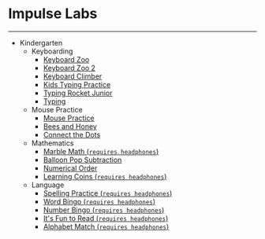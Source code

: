 # Impulse Labs
______


* Kindergarten
   * Keyboarding
     * [Keyboard Zoo](http://www.abcya.com/keyboarding_practice.htm)
     * [Keyboard Zoo 2](http://www.abcya.com/keyboarding_practice.htm)
     * [Keyboard Climber](http://www.abcya.com/keyboarding_practice.htm)
     * [Kids Typing Practice](http://kidstyping.weebly.com/)
     * [Typing Rocket Junior](http://www.abcya.com/typing_rocket_junior.htm)
     * [Typing](http://www.abcya.com/keyboarding_practice.htm)
  * Mouse Practice
    * [Mouse Practice](http://practicadelmouse.altervista.org/)
    * [Bees and Honey](http://www.tvokids.com/play/bees_and_honey/bee2blueback.swf)
    * [Connect the Dots](http://www.abcya.com/connect_the_dots.htm)
  * Mathematics
    * [Marble Math (`requires headphones`)](http://www.abcya.com/addition.htm)
    * [Balloon Pop Subtraction](http://www.abcya.com/subtraction_game.htm)
    * [Numerical Order](http://www.abcya.com/numerical_order.htm)
    * [Learning Coins (`requires headphones`)](http://www.abcya.com/learning_coins.htm)
  * Language
    * [Spelling Practice (`requires headphones`)](http://www.abcya.com/dolch_sight_word_spelling.htm)
    * [Word Bingo (`requires headphones`)](http://www.abcya.com/dolch_sight_word_bingo.htm)
    * [Number Bingo (`requires headphones`)](http://www.abcya.com/number_bingo.htm)
    * [It's Fun to Read (`requires headphones`)](http://www.starfall.com/n/level-b/index/load.htm?)
    * [Alphabet Match (`requires headphones`)](http://www.abcya.com/alphabet_matching_game.htm)
